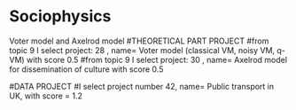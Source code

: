 # Sociophysics
Voter model and Axelrod model
#THEORETICAL PART PROJECT 
#from topic 9 I select project: 28 , name= Voter model (classical VM, noisy VM, q-VM) with score 0.5
#from topic 9 I select project: 30 , name= Axelrod model for dissemination of culture with score 0.5

#DATA PROJECT 
#I select project number 42, name= Public transport in UK, with score = 1.2

